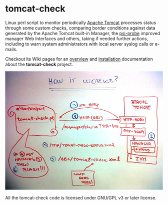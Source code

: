 # tomcat-check

 Linux perl script to monitor periodically [Apache Tomcat](http://tomcat.apache.org/) processes status through some custom checks, comparing border conditions against data generated by the Apache Tomcat built-in Manager, the [psi-probe](http://code.google.com/p/psi-probe/) improved manager Web Interfaces and others, taking if needed further actions, including to warn system administrators with local server syslog calls or e-mails.

Checkout its Wiki pages for an [overview](https://raw.githubusercontent.com/olafrv/tomcat-check/master/wiki/Overview.html) and [installation](https://raw.githubusercontent.com/olafrv/tomcat-check/master/wiki/Installation.html) documentation about the **tomcat-check** project.


![How It Works](https://raw.githubusercontent.com/olafrv/tomcat-check/master/wiki/howitworks.jpg)

All the tomcat-check code is licensed under GNU/GPL v3 or later license.
